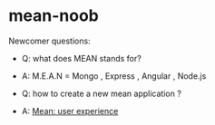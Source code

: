 mean-noob
=========

Newcomer questions:

- Q: what does MEAN stands for?
- A: M.E.A.N = Mongo , Express , Angular , Node.js

- Q: how to create a new mean application ?
- A: [Mean: user experience](https://github.com/brownman/meanio_user_experience)


